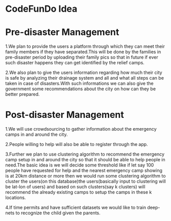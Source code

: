 # CodeFunDo Idea
# Pre-disaster Management
1.We plan to provide the users a platform through which they can meet their family members if they have separated.This will be done by the families in pre-disaster period by uploading their family pics so that in future if ever such disaster happens they can get identified by the relief camps.

2.We also plan to give the users information regarding how much their city is safe by analyzing their drainage system and all and what all steps can be taken in case of disasters.With such informations we can also give the government some recommendations about the city on how can they be better prepared.

# Post-disaster Management
1.We will use crowdsourcing to gather information about the emergency camps in and around the city.

2.People willing to help will also be able to register through the app.

3.Further we plan to use clustering algorithm to recommend the emergency camp setup in and around the city so that it should be able to help people in need.The basic idea is we will decide some threshold like if let say 100 people have requested for help and the nearest emergency camp showing is at 20km distance or more then we would run some clustering algorithm to cluster the users(on this database)the users(basically input to clustering will be lat-lon of users) and based on such clusters(say k clusters) will recommend the already existing camps to setup the camps in these k locations.

4.If time permits and have sufficient datasets we would like to train deep-nets to recognize the child given the parents.
